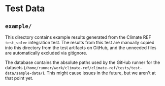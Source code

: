 # Test Data

## `example/`

This directory contains example results generated from the Climate REF `test_solve` integration test.
The results from this test are manually copied into this directory from the test artifacts on GitHub,
and the unneeded files are automatically excluded via gitignore.

The database contains the absolute paths used by the GitHub runner for the datasets
(`/home/runner/work/climate-ref/climate-ref/tests/test-data/sample-data/`).
This might cause issues in the future, but we aren't at that point yet.
